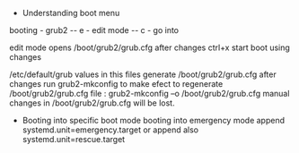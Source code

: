 - Understanding boot menu

booting - grub2
-- e - edit  mode
-- c - go into 

edit mode opens  /boot/grub2/grub.cfg  after changes ctrl+x start boot using changes

/etc/default/grub  values in this files generate /boot/grub2/grub.cfg
after changes run  grub2-mkconfig to make efect
to regenerate /boot/grub2/grub.cfg file :
grub2-mkconfig –o /boot/grub2/grub.cfg
manual changes in /boot/grub2/grub.cfg will be lost.


- Booting into specific boot mode
 booting into emergency mode append systemd.unit=emergency.target  or append also systemd.unit=rescue.target




